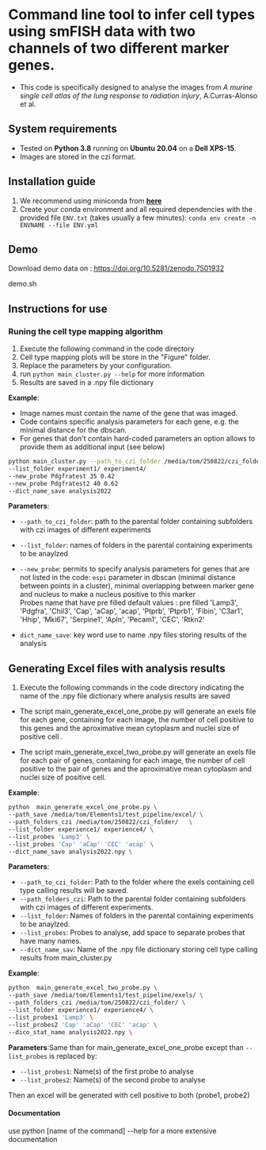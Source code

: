 

# Command line tool to infer cell types using smFISH data with two channels of two different marker genes.

- This code is specifically designed to analyse the images from *A murine single cell atlas of the lung response to radiation injury*, A.Curras-Alonso et al.

## System requirements

- Tested on **Python 3.8** running on **Ubuntu 20.04** on a **Dell XPS-15**.
- Images are stored in the czi format.

## Installation guide

1. We recommend using miniconda from [**here**](https://docs.conda.io/en/latest/miniconda.html)
2. Create your conda environment and all required dependencies with the provided file `ENV.txt` (takes usually a few minutes): `conda env create -n ENVNAME --file ENV.yml`

## Demo

Download demo data on  : https://doi.org/10.5281/zenodo.7501932

demo.sh

## Instructions for use

### Runing the cell type mapping algorithm

1. Execute the following command in the code directory
2. Cell type mapping plots will be store in the "Figure" folder.
3. Replace the parameters by your configuration.  
4. run  `python main_cluster.py --help` for more information
5. Results are saved in a .npy file dictionary

**Example**:

- Image names must contain the name of the gene that was imaged.
- Code contains specific analysis parameters for each gene, e.g. the minimal distance for the dbscan.
- For genes that don't contain hard-coded parameters an option allows to provide them as additional input (see below)

``` bash
python main_cluster.py --path_to_czi_folder /media/tom/250822/czi_folder/  
--list_folder experiment1/ experiment4/
--new_probe Pdgfratest 35 0.42
--new_probe Pdgfratest2 40 0.62
--dict_name_save analysis2022  
```

**Parameters**:
- `--path_to_czi_folder`: path to the parental folder containing subfolders with czi images of different experiments
- `--list_folder`: names of folders in the parental containing experiments to be anaylzed
- `--new_probe`: permits to specify analysis parameters for genes that are not listed in the code: `espi` parameter in dbscan (minimal distance between points in a cluster), minimal overlapping between marker gene and nucleus to make a nucleus positive to this marker <br />
Probes name that have pre filled default values : pre filled 'Lamp3', 'Pdgfra', 'Chil3', 'Cap', 'aCap', 'acap', 'Ptprb', 'Ptprb1', 'Fibin', 'C3ar1', 'Hhip', 'Mki67', 'Serpine1', 'Apln', 'Pecam1', 'CEC', 'Rtkn2'

- `dict_name_save`: key word use to name .npy files storing results of the analysis

## Generating Excel files with analysis results

1. Execute the following commands in the code directory indicating the name of the .npy file dictionary where analysis results are saved <br />
- The script main_generate_excel_one_probe.py will generate an exels file for each gene, containing for each image, the number of cell positive to this genes and the aproximative mean cytoplasm and nuclei size of positive cell . 

- The script main_generate_excel_two_probe.py will generate an exels file for each pair of genes, containing for each image, the number of cell positive to the pair of genes and the aproximative mean cytoplasm and nuclei size of positive cell. 

**Example**:
```bash
python  main_generate_excel_one_probe.py \ 
--path_save /media/tom/Elements1/test_pipeline/excel/ \
--path_folders_czi /media/tom/250822/czi_folder/   \
--list_folder experience1/ experience4/ \
--list_probes 'Lamp3' \ 
--list_probes 'Cap' 'aCap' 'CEC' 'acap' \ 
--dict_name_save analysis2022.npy \ 
```

**Parameters**:
- `--path_to_czi_folder`: Path to the folder where the exels containing cell type calling results will be saved.
- `--path_folders_czi`: Path to the parental folder containing subfolders with czi images of different experiments.
- `--list_folder`: Names of folders in the parental containing experiments to be anaylzed.
- `--list_probes`: Probes to analyse, add space to separate probes that have many names.
- `--dict_name_sav`: Name of the .npy file dictionary storing cell type calling results from main_cluster.py




**Example**:
```bash
python  main_generate_excel_two_probe.py \
--path_save /media/tom/Elements1/test_pipeline/exels/ \
--path_folders_czi /media/tom/250822/czi_folder/ \
--list_folder experience1/ experience4/ \
--list_probes1 'Lamp3' \
--list_probes2 'Cap' 'aCap' 'CEC' 'acap' \
--dico_stat_name analysis2022.npy \


```
**Parameters**:Same than for  main_generate_excel_one_probe except than  `--list_probes` is replaced by:

- `--list_probes1`: Name(s) of the first probe to analyse
- `--list_probes2`: Name(s) of the second probe to analyse 

Then an excel will be generated with cell positive to both (probe1, probe2)


#### Documentation

use python [name of the command] --help for a more extensive documentation

